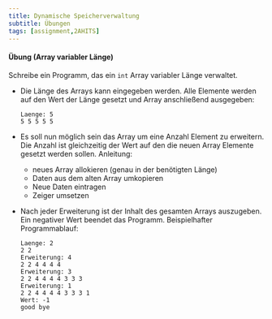 ```yaml
---
title: Dynamische Speicherverwaltung
subtitle: Übungen
tags: [assignment,2AHITS]
---
```


#### Übung (Array variabler Länge)

Schreibe ein Programm, das ein `int` Array variabler Länge verwaltet.

- Die Länge des Arrays kann eingegeben werden. Alle Elemente werden auf den Wert der Länge gesetzt und Array anschließend ausgegeben:
  
  ```
  Laenge: 5
  5 5 5 5 5
  ```
  
- Es soll nun möglich sein das Array um eine Anzahl Element zu erweitern. Die Anzahl ist gleichzeitig der Wert auf den die neuen Array Elemente gesetzt werden sollen.
  Anleitung: 

  - neues Array allokieren (genau in der benötigten Länge)
  - Daten aus dem alten Array umkopieren
  - Neue Daten eintragen
  - Zeiger umsetzen
  
- Nach jeder Erweiterung ist der Inhalt des gesamten Arrays auszugeben. Ein negativer Wert beendet das Programm. Beispielhafter Programmablauf:
  
  ```
  Laenge: 2
  2 2
  Erweiterung: 4
  2 2 4 4 4 4
  Erweiterung: 3
  2 2 4 4 4 4 3 3 3
  Erweiterung: 1
  2 2 4 4 4 4 3 3 3 1
  Wert: -1
  good bye
  ```